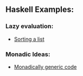 ## Haskell Examples:

### Lazy evaluation:
* [Sorting a list](sort.md)

### Monadic Ideas:
* [Monadically generic code](monadicIdeas.md)

